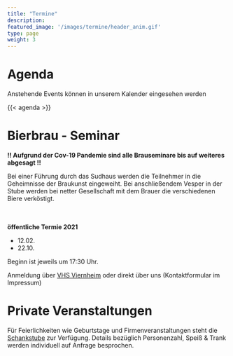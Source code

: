 ```yaml
---
title: "Termine"
description: 
featured_image: '/images/termine/header_anim.gif'
type: page
weight: 3
---
```


# Agenda

Anstehende Events können in unserem Kalender eingesehen werden

{{< agenda >}}

# Bierbrau - Seminar

**!! Aufgrund der Cov-19 Pandemie sind alle Brauseminare bis auf weiteres abgesagt !!**

<div align="left">

Bei einer Führung durch das Sudhaus werden die Teilnehmer in die Geheimnisse der Braukunst eingeweiht. Bei anschließendem Vesper in der Stube werden bei netter Gesellschaft mit dem Brauer die verschiedenen Biere verköstigt.

<br>
<br>
<b>öffentliche Termie 2021</b>

<ul>
  <li>12.02.</li>
  <li>22.10.</li>
</ul>

Beginn ist jeweils um 17:30 Uhr. 

Anmeldung über <a href="https://vhs.viernheim.de/kursuebersicht.html">VHS Viernheim</a> oder direkt über uns (Kontaktformular im Impressum)

</div>

# Private Veranstaltungen

<div align="left">

Für Feierlichkeiten wie Geburtstage und Firmenveranstaltungen steht die <a href="https://www.hannesbru.de/biere/stubb/">Schankstube</a> zur Verfügung. Details bezüglich Personenzahl, Speiß & Trank werden individuell auf Anfrage besprochen.

</div>